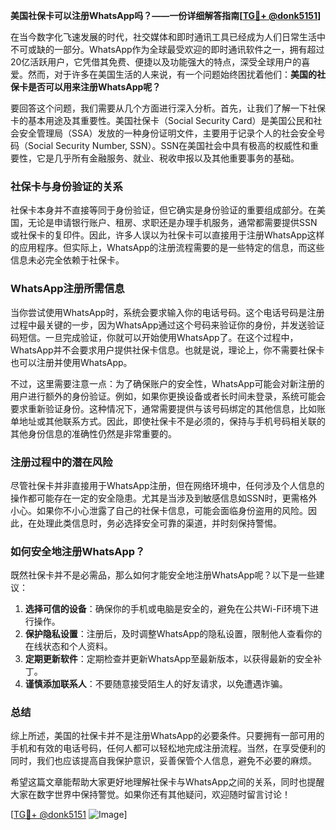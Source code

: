 **美国社保卡可以注册WhatsApp吗？——一份详细解答指南[[TG💪+ @donk5151](https://t.me/s/donk5151)]**

在当今数字化飞速发展的时代，社交媒体和即时通讯工具已经成为人们日常生活中不可或缺的一部分。WhatsApp作为全球最受欢迎的即时通讯软件之一，拥有超过20亿活跃用户，它凭借其免费、便捷以及功能强大的特点，深受全球用户的喜爱。然而，对于许多在美国生活的人来说，有一个问题始终困扰着他们：**美国的社保卡是否可以用来注册WhatsApp呢？**

要回答这个问题，我们需要从几个方面进行深入分析。首先，让我们了解一下社保卡的基本用途及其重要性。美国社保卡（Social Security Card）是美国公民和社会安全管理局（SSA）发放的一种身份证明文件，主要用于记录个人的社会安全号码（Social Security Number, SSN）。SSN在美国社会中具有极高的权威性和重要性，它是几乎所有金融服务、就业、税收申报以及其他重要事务的基础。

### 社保卡与身份验证的关系

社保卡本身并不直接等同于身份验证，但它确实是身份验证的重要组成部分。在美国，无论是申请银行账户、租房、求职还是办理手机服务，通常都需要提供SSN或社保卡的复印件。因此，许多人误以为社保卡可以直接用于注册WhatsApp这样的应用程序。但实际上，WhatsApp的注册流程需要的是一些特定的信息，而这些信息未必完全依赖于社保卡。

### WhatsApp注册所需信息

当你尝试使用WhatsApp时，系统会要求输入你的电话号码。这个电话号码是注册过程中最关键的一步，因为WhatsApp通过这个号码来验证你的身份，并发送验证码短信。一旦完成验证，你就可以开始使用WhatsApp了。在这个过程中，WhatsApp并不会要求用户提供社保卡信息。也就是说，理论上，你不需要社保卡也可以注册并使用WhatsApp。

不过，这里需要注意一点：为了确保账户的安全性，WhatsApp可能会对新注册的用户进行额外的身份验证。例如，如果你更换设备或者长时间未登录，系统可能会要求重新验证身份。这种情况下，通常需要提供与该号码绑定的其他信息，比如账单地址或其他联系方式。因此，即使社保卡不是必须的，保持与手机号码相关联的其他身份信息的准确性仍然是非常重要的。

### 注册过程中的潜在风险

尽管社保卡并非直接用于WhatsApp注册，但在网络环境中，任何涉及个人信息的操作都可能存在一定的安全隐患。尤其是当涉及到敏感信息如SSN时，更需格外小心。如果你不小心泄露了自己的社保卡信息，可能会面临身份盗用的风险。因此，在处理此类信息时，务必选择安全可靠的渠道，并时刻保持警惕。

### 如何安全地注册WhatsApp？

既然社保卡并不是必需品，那么如何才能安全地注册WhatsApp呢？以下是一些建议：

1. **选择可信的设备**：确保你的手机或电脑是安全的，避免在公共Wi-Fi环境下进行操作。
2. **保护隐私设置**：注册后，及时调整WhatsApp的隐私设置，限制他人查看你的在线状态和个人资料。
3. **定期更新软件**：定期检查并更新WhatsApp至最新版本，以获得最新的安全补丁。
4. **谨慎添加联系人**：不要随意接受陌生人的好友请求，以免遭遇诈骗。

### 总结

综上所述，美国的社保卡并不是注册WhatsApp的必要条件。只要拥有一部可用的手机和有效的电话号码，任何人都可以轻松地完成注册流程。当然，在享受便利的同时，我们也应该提高自我保护意识，妥善保管个人信息，避免不必要的麻烦。

希望这篇文章能帮助大家更好地理解社保卡与WhatsApp之间的关系，同时也提醒大家在数字世界中保持警觉。如果你还有其他疑问，欢迎随时留言讨论！

[[TG💪+ @donk5151](https://t.me/s/donk5151) ![Image](https://i.postimg.cc/rwNCRYN7/Snipaste-2025-04-30-17-27-05.png)]